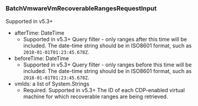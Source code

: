 ### BatchVmwareVmRecoverableRangesRequestInput
Supported in v5.3+

- afterTime: DateTime
  - Supported in v5.3+
      Query filter - only ranges after this time will be included. The date-time string should be in ISO8601 format, such as `2018-01-01T01:23:45.678Z`.
- beforeTime: DateTime
  - Supported in v5.3+
      Query filter - only ranges before this time will be included. The date-time string should be in ISO8601 format, such as `2018-01-01T01:23:45.678Z`.
- vmIds: a list of System.Strings
  - Required. Supported in v5.3+
      The ID of each CDP-enabled virtual machine for which recoverable ranges are being retrieved.
